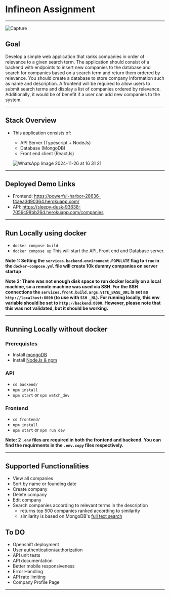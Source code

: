 # Infineon Assignment
---


![Capture](https://github.com/user-attachments/assets/7dcffcaa-5607-4915-8f85-1e7eb994d967)

## Goal

Develop a simple web application that ranks companies in order of relevance to a given search term. The
application should consist of a backend with endpoints to insert new companies to the database and search for
companies based on a search term and return them ordered by relevance. You should create a database to
store company information such as name and description. A frontend will be required to allow users to submit
search terms and display a list of companies ordered by relevance. Additionally, it would be of benefit if a user
can add new companies to the system.

---

## Stack Overview
* This application consists of:
    * API Server (Typescript + NodeJs)
    * Database (MongoDB)
    * Front end client (ReactJs)
 
  ![WhatsApp Image 2024-11-26 at 16 31 21](https://github.com/user-attachments/assets/acc2f83e-fa9d-4609-a235-96bafbae80c1)

---
## Deployed Demo Links
* Frontend:  https://powerful-harbor-28636-f4aea3d90364.herokuapp.com/
* API: https://sleepy-dusk-93638-7059c98bb26d.herokuapp.com/companies
---
## Run Locally using docker
 * `docker compose build`
 * `docker compose up`
This will start the API, Front end and Database server.

**Note 1: Setting the `services.backend.environment.POPULATE` flag to `true` in the `docker-compose.yml` file will create 10k dummy companies on server startup**

**Note 2: There was not enough disk space to run docker locally on a local machine, so a remote machine was used via SSH. For the SSH connections the `services.front.build.args.VITE_BASE_URL` is set as `http://localhost:8000` (to use with `SSH _NL`). For running locally, this env variable should be set to `http://backend:8000`. However, please note that this was not validated, but it should be working.**

---
## Running Locally without docker
 
 ### Prerequistes
  * Install [mongoDB](https://www.mongodb.com/docs/manual/installation/)
  * Install  [NodeJs & npm](https://docs.npmjs.com/downloading-and-installing-node-js-and-npm)
 ### API
  * `cd backend/`
  * `npm install`
  * `npm start` or `npm watch_dev`
### Frontend
  * `cd frontend/`
  * `npm install`
  * `npm start` or `npm run dev`

**Note: 2 `.env` files are required in both the frontend and backend. You can find the requirments in the `.env.copy` files respectively.**




---
## Supported Functionalities
* View all companies
* Sort by name or founding date
* Create company
* Delete company
* Edit company
* Search companies according to relevant terms in the description
   * returns top 500 companies ranked according to similarity
   * similarity is based on MongoDB's [full text search](https://www.mongodb.com/resources/basics/full-text-search)



## To DO
* Openshift deployment
* User authentication/authorization
* API unit tests
* API documentation
* Better mobile responsiveness
* Error Handling
* API rate limiting
* Company Profile Page

---
